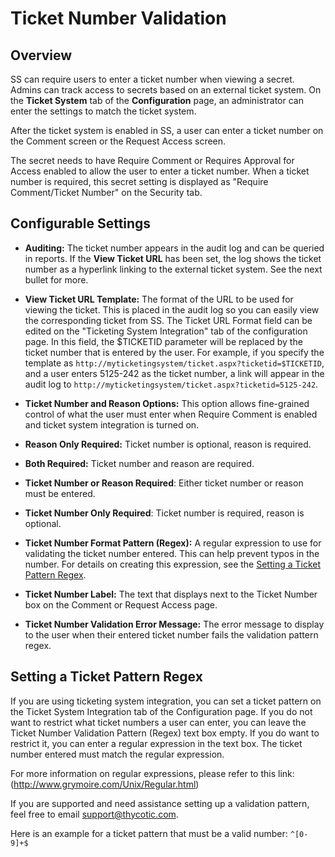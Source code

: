 [title]: # (Ticket Number Validation)
[tags]: # (Ticket System)
[priority]: # (1000)

# Ticket Number Validation

## Overview

SS can require users to enter a ticket number when viewing a secret. Admins can track access to secrets based on an external ticket system. On the **Ticket System** tab of the **Configuration** page, an administrator can enter the settings to match the ticket system.

After the ticket system is enabled in SS, a user can enter a ticket number on the Comment screen or the Request Access screen.

The secret needs to have Require Comment or Requires Approval for Access enabled to allow the user to enter a ticket number. When a ticket number is required, this secret setting is displayed as "Require Comment/Ticket Number" on the Security tab.

## Configurable Settings

- **Auditing:** The ticket number appears in the audit log and can be queried in reports. If the **View Ticket URL** has been set, the log shows the ticket number as a hyperlink linking to the external ticket system. See the next bullet for more.

- **View Ticket URL Template:** The format of the URL to be used for viewing the ticket. This is placed in the audit log so you can easily view the corresponding ticket from SS. The Ticket URL Format field can be edited on the "Ticketing System Integration" tab of the configuration page. In this field, the \$TICKETID parameter will be replaced by the ticket number that is entered by the user. For example, if you specify the template as `http://myticketingsystem/ticket.aspx?ticketid=$TICKETID`, and a user enters 5125-242 as the ticket number, a link will appear in the audit log to `http://myticketingsystem/ticket.aspx?ticketid=5125-242`.

- **Ticket Number and Reason Options:** This option allows fine-grained control of what the user must enter when Require Comment is enabled and ticket system integration is turned on.

- **Reason Only Required:** Ticket number is optional, reason is required.

- **Both Required:** Ticket number and reason are required.

- **Ticket Number or Reason Required**: Either ticket number or reason must be entered.

- **Ticket Number Only Required**: Ticket number is required, reason is optional.

- **Ticket Number Format Pattern (Regex):** A regular expression to use for validating the ticket number entered. This can help prevent typos in the number. For details on creating this expression, see the [Setting a Ticket Pattern Regex](#setting-a-ticket-pattern-regex).

- **Ticket Number Label:** The text that displays next to the Ticket Number box on the Comment or Request Access page.

- **Ticket Number Validation Error Message:** The error message to display to the user when their entered ticket number fails the validation pattern regex.

## Setting a Ticket Pattern Regex

If you are using ticketing system integration, you can set a ticket pattern on the Ticket System Integration tab of the Configuration page. If you do not want to restrict what ticket numbers a user can enter, you can leave the Ticket Number Validation Pattern (Regex) text box empty. If you do want to restrict it, you can enter a regular expression in the text box. The ticket number entered must match the regular expression.

For more information on regular expressions, please refer to this link:
(http://www.grymoire.com/Unix/Regular.html)

If you are supported and need assistance setting up a validation pattern, feel free to email [support@thycotic.com](mailto:support@thycotic.com).

Here is an example for a ticket pattern that must be a valid number:
`^[0-9]+$`
